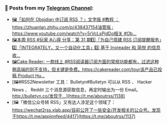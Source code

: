 ### 📰 Posts from my [Telegram Channel](https://t.me/s/aboutrss):
<!-- BLOG-POST-LIST:START -->
- [🖼「如何在 Obsidian 中订阅 RSS ？」文字版 #教程 ：https://zhuanlan.zhihu.com/p/438437154油管版 : https://www.youtube.com/watch?v=5rVcLsPjdDo相关 #Ob...](https://t.me/aboutrss/1141)
- [🖼本周 RSS #玩家 #心得 分享：第 31 期1️⃣「为自己搭建 RSS 订阅提醒服务」2️⃣「INTEGRATELY，又一个自动化工具」3️⃣ 基于 Inoreader 和 简悦 的信息收...](https://t.me/aboutrss/1140)
- [🖼Cake Reader: 一款线上 #RSS阅读器订阅方面的常规功能都有，过滤这种稍高端的则不支持，但关键是免费。https://cakereader.com/tour该产品已投稿 Product Hu...](https://t.me/aboutrss/1139)
- [🖼#RSS2Newsletter 工具： Bulletyn#Bulletyn 可以从 RSS 、 Hacker News 、 Reddit 三个消息源获取信息，再定时输出为一份 Email。http://bulletyn.co/发现于...](https://t.me/aboutrss/1138)
- [🖼「微信公众号转 RSS」又有达人涉足这个领域了：https://wechat2rss.xlab.app/目前公开了一些安全/开发相关的公众号。发现于https://t.me/appinnfeed/4417](https://t.me/aboutrss/1137)
<!-- BLOG-POST-LIST:END -->

<!--
**AboutRSS/AboutRSS** is a ✨ _special_ ✨ repository because its `README.md` (this file) appears on your GitHub profile.

Here are some ideas to get you started:

- 🔭 I’m currently working on ...
- 🌱 I’m currently learning ...
- 👯 I’m looking to collaborate on ...
- 🤔 I’m looking for help with ...
- 💬 Ask me about ...
- 📫 How to reach me: ...
- 😄 Pronouns: ...
- ⚡ Fun fact: ...
-->
